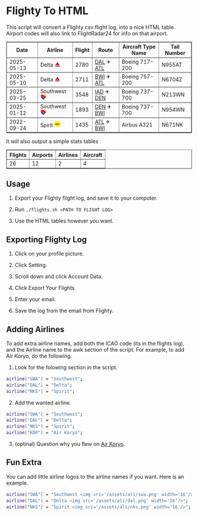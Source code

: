 # Flighty To HTML

This script will convert a Flighty csv flight log, into a nice HTML table. Airport codes will also link to FlightRadar24 for info on that airport.

<table border='1'>
<tr><th>Date</th><th>Airline</th><th>Flight</th><th>Route</th><th>Aircraft Type Name</th><th>Tail Number</th></tr>
<tr><td>2025-05-13</td><td>Delta <img src=/assets/ali/dal.png width=16/></td><td>2780</td><td><a href="https://www.flightradar24.com/data/airports/dal" target="_blank" rel="noreferrer">DAL</a> ✈ <a href="https://www.flightradar24.com/data/airports/atl" target="_blank" rel="noreferrer">ATL</a></td><td>Boeing 717-200</td><td>N955AT</td></tr>
<tr><td>2025-05-10</td><td>Delta <img src=/assets/ali/dal.png width=16/></td><td>2711</td><td><a href="https://www.flightradar24.com/data/airports/bwi" target="_blank" rel="noreferrer">BWI</a> ✈ <a href="https://www.flightradar24.com/data/airports/atl" target="_blank" rel="noreferrer">ATL</a></td><td>Boeing 757-200</td><td>N6704Z</td></tr>
<tr><td>2025-03-25</td><td>Southwest <img src=/assets/ali/swa.png width=16/></td><td>3548</td><td><a href="https://www.flightradar24.com/data/airports/iad" target="_blank" rel="noreferrer">IAD</a> ✈ <a href="https://www.flightradar24.com/data/airports/den" target="_blank" rel="noreferrer">DEN</a></td><td>Boeing 737-700</td><td>N213WN</td></tr>
<tr><td>2025-01-12</td><td>Southwest<img src=/assets/ali/swa.png width=16/></td><td>1893</td><td><a href="https://www.flightradar24.com/data/airports/den" target="_blank" rel="noreferrer">DEN</a> ✈ <a href="https://www.flightradar24.com/data/airports/bwi" target="_blank" rel="noreferrer">BWI</a></td><td>Boeing 737-700</td><td>N954WN</td></tr>
<tr><td>2022-09-24</td><td>Spirit <img src=/assets/ali/nks.png width=16/></td><td>1435</td><td><a href="https://www.flightradar24.com/data/airports/atl" target="_blank" rel="noreferrer">ATL</a> ✈ <a href="https://www.flightradar24.com/data/airports/bwi" target="_blank" rel="noreferrer">BWI</a></td><td>Airbus A321</td><td>N671NK</td></tr>
</table>

It will also output a simple stats tables

<table border='1'>
<tr><th>Flights</th><th>Airports</th><th>Airlines</th><th>Aircraft</th></tr>
<tr><td>26</td><td>12</td><td>2</td><td>4</td></tr>
</table>

## Usage

1. Export your Flighty flight log, and save it to your computer.

2. Run `./flights.sh <PATH TO FLIGHT LOG>`

3. Use the HTML tables however you want.

## Exporting Flighty Log

1. Click on your profile picture.

2. Click Setting.

3. Scroll down and click Account Data.

4. Click Export Your Flights.

5. Enter your email.

6. Save the log from the email from Flighty.

## Adding Airlines

To add extra airline names, add both the ICAO code (its in the flights log), and the Airline name to the awk section of the script. For example, to add Air Koryo, do the following.

1. Look for the folowing section in the script.

```BASH
airline["SWA"] = "Southwest";
airline["DAL"] = "Delta";
airline["NKS"] = "Spirit";
```

2. Add the wanted airline.

```BASH
airline["SWA"] = "Southwest";
airline["DAL"] = "Delta";
airline["NKS"] = "Spirit";
airline["KOR"] = "Air Koryo";
```

3. (optinal) Question why you flew on [Air Koryo](https://en.wikipedia.org/wiki/Air_Koryo).

## Fun Extra

You can add little airline logos to the airline names if you want. Here is an example.

```BASH
airline["SWA"] = "Southwest <img src='/assets/ali/swa.png' width='16'/>";
airline["DAL"] = "Delta <img src='/assets/ali/dal.png' width='16'/>";
airline["NKS"] = "Spirit <img src='/assets/ali/nks.png' width='16'/>";
```
